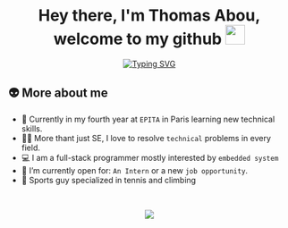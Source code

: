 <h1 align="center">Hey there, I'm Thomas Abou, welcome to my github <img src="https://media.giphy.com/media/Xtf4p3Ib9D31GOisHr/giphy.gif" width="35"></h1>

<p align="center">
  <a href="https://git.io/typing-svg"><img src="https://readme-typing-svg.demolab.com?font=Karla&duration=2000&pause=1000&color=59a178&center=true&width=435&lines=Software+Engineer+student+at+EPITA;Always+ready+to+learn+new+things;Climbing+expert+!" alt="Typing SVG" /></a>
</p>



## :alien:  More about me
- :school: Currently in my fourth year at `EPITA` in Paris learning new technical skills.
- :technologist: More thant just SE, I love to resolve `technical` problems in every field.
- :computer: I am a full-stack programmer mostly interested by `embedded system`
- :thinking: I’m currently open for: `An Intern` or a new `job opportunity`.
- :medal_sports: Sports guy specialized in tennis and climbing

<br>

<p align="center"><img src="https://github-readme-streak-stats.herokuapp.com/?user=thomasabou01&theme=vue&hide_border=true"/></p>
